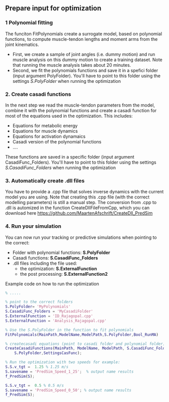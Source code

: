 ## Prepare input for optimization



### 1 Polynomial fitting

The funciton FitPolynomials create a surrogate model, based on polynomial functions, to compute muscle-tendon lengths and moment arms from the joint kinematics. 

- First, we create a sample of joint angles (i.e. dummy motion) and run muscle analysis on this dummy motion to create a training dataset. Note that running the muscle analysis takes about 20 minutes. 
- Second, we fit the polynomials functions and save it in a spefici folder (input argument PolyFolder). You'll have to point to this folder using the settings *S.PolyFolder* when running the optimization

### 2. Create casadi functions

In the next step we read the muscle-tendon parameters from the model, combine it with the polynomial functions and create a casadi function for most of the equations used in the optimization. This includes:

- Equations for metabolic energy
- Equations for muscle dynamics
- Equations for activation dynamaics
- Casadi version of the polynomial functions
- ....

These functions are saved in a specific folder (input argument CasadiFunc_Folders). You'll have to point to this folder using the settings *S.CasadiFunc_Folders* when running the optimization

### 3. Automatically create .dll files

You have to provide a .cpp file that solves inverse dynamics with the current model you are using. Note that creating this .cpp file (with the correct modelling parameters) is still a manual step. The conversion from .cpp to .dll is automized in the function CreateDllFileFromCpp, which you can download here https://github.com/MaartenAfschrift/CreateDll_PredSim

### 4. Run your simulation

You can now run your tracking or predictive simulations when pointing to the correct:

- Folder with polynomial functions: **S.PolyFolder**
- Casadi functions:  **S.CasadiFunc_Folders**
- .dll files including the file used:
  - the optimization: **S.ExternalFunction**
  - the post processing: **S.ExternalFunction2**



Example code on how to run the optimization

```matlab
% .....

% point to the correct folders
S.PolyFolder= 'MyPolynomials'
S.CasadiFunc_Folders = 'MyCasadiFolder'
S.ExternalFunction = 'ID_Rajagopal.cpp'
S.ExternalFunction = 'Analysis_Rajagopal.cpp'

% Use the S.PolyFolder in the function to fit polynomials
FitPolynomials(MainPath,ModelName,ModelPath,S.PolyFolder,Bool_RunMA)

% createcasadi equations (point to casadi folder and polynomial folder)
CreateCasadiFunctions(MainPath, ModelName, ModelPath, S.CasadiFunc_Folders,...
    S.PolyFolder,SettingsCasFunc);

% Run the optimization with two speeds for example:
S.S.v_tgt =  1.25 % 1.25 m/s
S.savename = 'PredSim_Speed_1_25'; 	% output name results
f_PredSim(S);

S.S.v_tgt =  0.5 % 0.5 m/s
S.savename = 'PredSim_Speed_0_50'; % output name results
f_PredSim(S);


```

